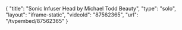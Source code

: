 {
    "title": "Sonic Infuser Head by Michael Todd Beauty",
    "type": "solo",
    "layout": "iframe-static",
    "videoId": "87562365",
    "url": "\/tvpembed\/87562365"
}